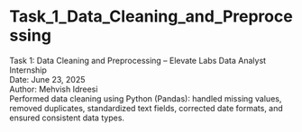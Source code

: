 # Task_1_Data_Cleaning_and_Preprocessing
Task 1: Data Cleaning and Preprocessing – Elevate Labs Data Analyst Internship
<br> 
Date: June 23, 2025
<br>
Author: Mehvish Idreesi 
<br>
Performed data cleaning using Python (Pandas): handled missing values, removed duplicates, standardized text fields, corrected date formats, and ensured consistent data types.
